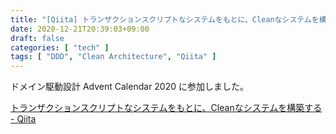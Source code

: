 ```yaml
---
title: "[Qiita] トランザクションスクリプトなシステムをもとに、Cleanなシステムを構築する"
date: 2020-12-21T20:39:03+09:00
draft: false
categories: [ "tech" ]
tags: [ "DDD", "Clean Architecture", "Qiita" ]
---
```

ドメイン駆動設計 Advent Calendar 2020 に参加しました。

[トランザクションスクリプトなシステムをもとに、Cleanなシステムを構築する - Qiita](https://qiita.com/abekoh/items/f8d392ac4835efa82b28)